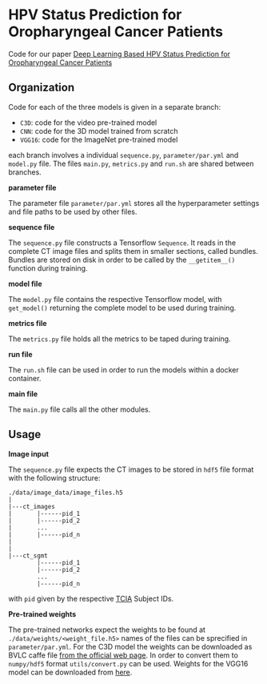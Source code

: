 # HPV Status Prediction for Oropharyngeal Cancer Patients

Code for our paper [Deep Learning Based HPV Status Prediction for Oropharyngeal Cancer Patients](https://arxiv.org/abs/2011.08555) 

## Organization

Code for each of the three models is given in a separate branch:

*  `C3D`: code for the video pre-trained model
*  `CNN`: code for the 3D model trained from scratch
*  `VGG16`: code for the ImageNet pre-trained model

each branch involves a individual `sequence.py`, `parameter/par.yml` and `model.py` file.
The files `main.py`, `metrics.py` and `run.sh` are shared between branches. 

**parameter file**

The parameter file `parameter/par.yml` stores all the hyperparameter settings and file paths
to be used by other files.

**sequence file**

The `sequence.py` file constructs a Tensorflow `Sequence`.
It reads in the complete CT image files and splits them in smaller sections, called bundles.
Bundles are stored on disk in order to be called by the `__getitem__()` function during training.

**model file**

The `model.py` file contains the respective Tensorflow model, with `get_model()` returning
the complete model to be used during training.

**metrics file**

The `metrics.py` file holds all the metrics to be taped during training.

**run file**

The `run.sh` file can be used in order to run the models within a docker container.

**main file**

The `main.py` file calls all the other modules.

## Usage

**Image input**

The `sequence.py` file expects the CT images to be stored in `hdf5` file format
with the following structure:

```
./data/image_data/image_files.h5
|
|---ct_images
|       |------pid_1
|       |------pid_2
|       ...
|       |------pid_n
|
|
|---ct_sgmt
        |------pid_1
        |------pid_2
        ...
        |------pid_n

```
with `pid` given by the respective [TCIA](https://www.cancerimagingarchive.net/) Subject IDs.

**Pre-trained weights**

The pre-trained networks expect the weights to be found at `./data/weights/<weight_file.h5>`
names of the files can be sprecified in `parameter/par.yml`.
For the C3D model the weights can be downloaded as BVLC caffe file [from the official web page](https://vlg.cs.dartmouth.edu/c3d/).
In order to convert them to `numpy/hdf5` format `utils/convert.py` can be used.
Weights for the VGG16 model can be downloaded from
[here](https://github.com/fchollet/deep-learning-models/releases/download/v0.1/vgg16_weights_tf_dim_ordering_tf_kernels_notop.h5).
 
